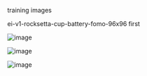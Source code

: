training images


ei-v1-rocksetta-cup-battery-fomo-96x96  first

![image](https://user-images.githubusercontent.com/5605614/162343272-6580ba09-6af9-4676-8614-0c9e46361033.png)



![image](https://user-images.githubusercontent.com/5605614/162344131-515e346a-5c42-45f8-a396-8ffcd47b7bd2.png)



![image](https://user-images.githubusercontent.com/5605614/162344955-e604a82d-ef53-4c6e-a34a-82317a1781ec.png)
